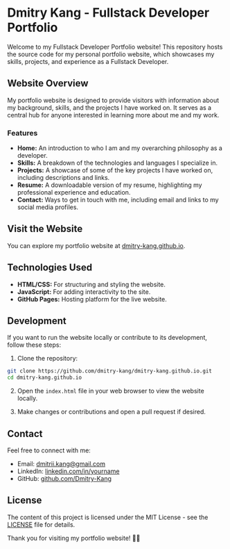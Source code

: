 # Dmitry Kang - Fullstack Developer Portfolio

Welcome to my Fullstack Developer Portfolio website! This repository hosts the source code for my personal portfolio website, which showcases my skills, projects, and experience as a Fullstack Developer.

## Website Overview

My portfolio website is designed to provide visitors with information about my background, skills, and the projects I have worked on. It serves as a central hub for anyone interested in learning more about me and my work.

### Features

- **Home:** An introduction to who I am and my overarching philosophy as a developer.
- **Skills:** A breakdown of the technologies and languages I specialize in.
- **Projects:** A showcase of some of the key projects I have worked on, including descriptions and links.
- **Resume:** A downloadable version of my resume, highlighting my professional experience and education.
- **Contact:** Ways to get in touch with me, including email and links to my social media profiles.

## Visit the Website

You can explore my portfolio website at [dmitry-kang.github.io](https://dmitry-kang.github.io).

## Technologies Used

- **HTML/CSS:** For structuring and styling the website.
- **JavaScript:** For adding interactivity to the site.
- **GitHub Pages:** Hosting platform for the live website.

## Development

If you want to run the website locally or contribute to its development, follow these steps:

1. Clone the repository:

```bash
git clone https://github.com/dmitry-kang/dmitry-kang.github.io.git
cd dmitry-kang.github.io
```

2. Open the `index.html` file in your web browser to view the website locally.

3. Make changes or contributions and open a pull request if desired.

## Contact

Feel free to connect with me:

- Email: [dmitrii.kang@gmail.com](mailto:dmitrii.kang@gmail.com)
- LinkedIn: [linkedin.com/in/yourname](https://www.linkedin.com/in/yourname/)
- GitHub: [github.com/Dmitry-Kang](https://github.com/Dmitry-Kang)

## License

The content of this project is licensed under the MIT License - see the [LICENSE](LICENSE) file for details.

Thank you for visiting my portfolio website! 🚀🌐
